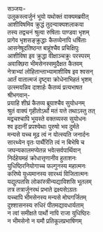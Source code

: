 सञ्जयः-  
उलूकस्त्वर्जुनं भूयो यथोक्तं वाक्यमब्रवीत्  
आशीविषमिव क्रुद्धं तुदन्वाक्यशलाकया  
तस्य तद्वचनं श्रुत्वा रुषिताः पाण्डवा भृशम्  
प्रागेव भृशसङ्क्रुद्धाः कैतव्येनापि धर्षिताः  
आसनेषूदतिष्ठन्त बाहूंश्चैव प्रचिक्षिपुः  
आशीविषा इव क्रुद्धा वीक्षाञ्चक्रुः परस्परम्  
अवाक्छिरा भीमसेनस्समुदैक्षत कैतवम्  
नेत्राभ्यां लोहितान्ताभ्यामाशीविष इव श्वसन्  
आर्तं वातात्मजं दृष्ट्वा क्रोधेनाभिहतं भृशम्  
उत्स्मयन्निव दाशार्हः कैतव्यं प्रत्यभाषत  
श्रीभगवान्-  
प्रयाहि शीघ्रं कैतव्य ब्रूयाश्चैव सुयोधनम्  
श्रुतं वाक्यं गृहीतोऽर्थो मतं यत्ते तथाऽस्तु तत्  
मद्वचश्चापि भूयस्ते वक्तव्यस्स सुयोधनः  
श्व इदानीं प्रपश्येथाः पुरुषो भव दुर्मते  
मन्यसे यच्च मूढ त्वं न योत्स्यति जनार्दनः  
सारथ्येन वृतः पार्थैरिति त्वं न बिभेषि च  
जघन्यकालमप्येतन्न भवेत्सर्वपार्थिवान्  
निर्दहेयमहं क्रोधात्तृणानीव हुताशनः  
युधिष्ठिरनियोगाच्च फल्गुनस्य महात्मनः  
करिष्ये युध्यमानस्य सारथ्यं विजितात्मनः  
यद्युत्पतसि लोकांस्त्रीन्यद्याविशसि भूतलम्  
तत्र तत्रार्जुनरथं प्रभाते द्रक्ष्यसेऽग्रतः  
यच्चापि भीमसेनस्य मन्यसे मोघगर्जितम्  
दुश्शासनस्य रुधिरं पीतमद्यावधार्यताम्  
न त्वां समीक्षते पार्थो नापि राजा युधिष्ठिरः  
न भीमसेनो न यमौ प्रतिकूलप्रभाषिणम्  

